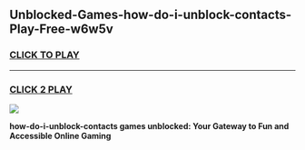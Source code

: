
## Unblocked-Games-how-do-i-unblock-contacts-Play-Free-w6w5v
<h3>
<a href="https://premium76.site?title=how-do-i-unblock-contacts&ref=12A">CLICK TO PLAY</a></h3>
<hr>

<h3>
<a href="https://premium76.site?title=how-do-i-unblock-contacts&ref=12A">CLICK 2 PLAY</a>
  
</h3>

<a href="https://premium76.site?title=how-do-i-unblock-contacts&ref=12A"><img src="https://clearcache.store/games.png"></a>


**how-do-i-unblock-contacts games unblocked: Your Gateway to Fun and Accessible Online Gaming**
